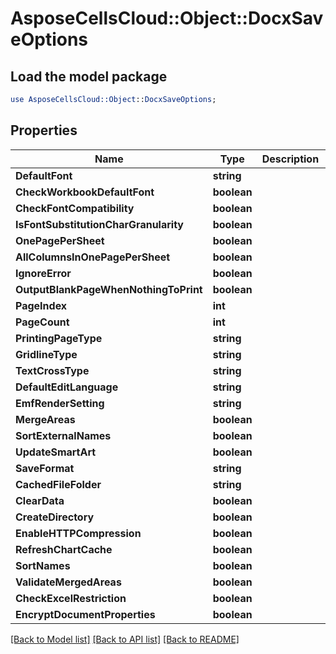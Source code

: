 # AsposeCellsCloud::Object::DocxSaveOptions 

## Load the model package
```perl
use AsposeCellsCloud::Object::DocxSaveOptions;
```

## Properties
Name | Type | Description | Notes
------------ | ------------- | ------------- | -------------
**DefaultFont** | **string** |  |
**CheckWorkbookDefaultFont** | **boolean** |  |
**CheckFontCompatibility** | **boolean** |  |
**IsFontSubstitutionCharGranularity** | **boolean** |  |
**OnePagePerSheet** | **boolean** |  |
**AllColumnsInOnePagePerSheet** | **boolean** |  |
**IgnoreError** | **boolean** |  |
**OutputBlankPageWhenNothingToPrint** | **boolean** |  |
**PageIndex** | **int** |  |
**PageCount** | **int** |  |
**PrintingPageType** | **string** |  |
**GridlineType** | **string** |  |
**TextCrossType** | **string** |  |
**DefaultEditLanguage** | **string** |  |
**EmfRenderSetting** | **string** |  |
**MergeAreas** | **boolean** |  |
**SortExternalNames** | **boolean** |  |
**UpdateSmartArt** | **boolean** |  |
**SaveFormat** | **string** |  |
**CachedFileFolder** | **string** |  |
**ClearData** | **boolean** |  |
**CreateDirectory** | **boolean** |  |
**EnableHTTPCompression** | **boolean** |  |
**RefreshChartCache** | **boolean** |  |
**SortNames** | **boolean** |  |
**ValidateMergedAreas** | **boolean** |  |
**CheckExcelRestriction** | **boolean** |  |
**EncryptDocumentProperties** | **boolean** |  |  

[[Back to Model list]](../README.md#documentation-for-models) [[Back to API list]](../README.md#documentation-for-api-endpoints) [[Back to README]](../README.md)

